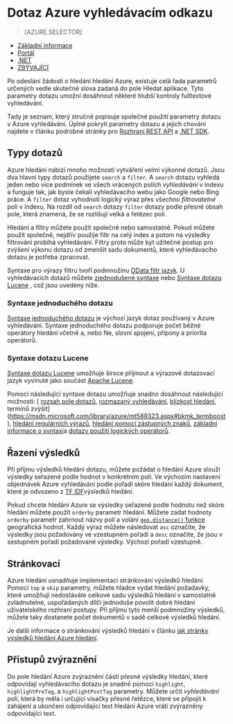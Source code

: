 <properties
    pageTitle="Dotaz Azure vyhledávacím odkazu | Microsoft Azure | Vyhledávací služby serveru hostovanou cloudu"
    description="Vytvoření vyhledávacího dotazu v Azure hledání a použití parametrů hledání k filtrování a řazení výsledků hledání."
    services="search"
    manager="jhubbard"
    documentationCenter=""
    authors="ashmaka"
/>

<tags
    ms.service="search"
    ms.devlang="na"
    ms.workload="search"
    ms.topic="get-started-article"
    ms.tgt_pltfrm="na"
    ms.date="08/29/2016"
    ms.author="ashmaka"/>

# <a name="query-your-azure-search-index"></a>Dotaz Azure vyhledávacím odkazu
> [AZURE.SELECTOR]
- [Základní informace](search-query-overview.md)
- [Portál](search-explorer.md)
- [.NET](search-query-dotnet.md)
- [ZBÝVAJÍCÍ](search-query-rest-api.md)

Po odeslání žádosti o hledání hledání Azure, existuje celá řada parametrů určených vedle skutečné slova zadaná do pole Hledat aplikace. Tyto parametry dotazu umožní dosáhnout některé hlubší kontroly fulltextové vyhledávání.

Tady je seznam, který stručně popisuje společné použití parametry dotazu v Azure vyhledávání. Úplné pokrytí parametry dotazu a jejich chování najdete v článku podrobné stránky pro [Rozhraní REST API](https://msdn.microsoft.com/library/azure/dn798927.aspx) a [.NET SDK](https://msdn.microsoft.com/library/azure/microsoft.azure.search.models.searchparameters_properties.aspx).

## <a name="types-of-queries"></a>Typy dotazů

Azure hledání nabízí mnoho možností vytváření velmi výkonné dotazů. Jsou dva hlavní typy dotazů použijete `search` a `filter`. A `search` dotazu vyhledá jeden nebo více podmínek ve všech vrácených polích _vyhledávání_ v indexu a funguje tak, jak byste čekali vyhledávacího webu jako Google nebo Bing práce. A `filter` dotaz vyhodnotí logický výraz přes všechno _filtrovatelné_ polí v indexu. Na rozdíl od `search` dotazy `filter` dotazy podle přesné obsah pole, která znamená, že se rozlišují velká a řetězec polí.

Hledání a filtry můžete použít společně nebo samostatně. Pokud můžete použít společně, nejdřív použije filtr na celý index a potom na výsledky filtrování probíhá vyhledávání. Filtry proto může být užitečné postup pro zvýšení výkonu dotazu od zmenšit sadu dokumentů, které vyhledávacího dotazu je potřeba zpracovat.

Syntaxe pro výrazy filtru tvoří podmnožinu [OData filtr jazyk](https://msdn.microsoft.com/library/azure/dn798921.aspx). U vyhledávacích dotazů můžete [zjednodušené syntaxe](https://msdn.microsoft.com/library/azure/dn798920.aspx) nebo [Syntaxe dotazu Lucene](https://msdn.microsoft.com/library/azure/mt589323.aspx) , což jsou uvedeny níže.

### <a name="simple-query-syntax"></a>Syntaxe jednoduchého dotazu
[Syntaxe jednoduchého dotazu](https://msdn.microsoft.com/library/azure/dn798920.aspx) je výchozí jazyk dotaz používaný v Azure vyhledávání. Syntaxe jednoduchého dotazu podporuje počet běžné operátory hledání včetně a, nebo Ne, slovní spojení, přípony a priorita operátorů.

### <a name="lucene-query-syntax"></a>Syntaxe dotazu Lucene
[Syntaxe dotazu Lucene](https://msdn.microsoft.com/library/azure/mt589323.aspx) umožňuje široce přijmout a výrazové dotazovací jazyk vyvinuté jako součást [Apache Lucene](https://lucene.apache.org/core/4_10_2/queryparser/org/apache/lucene/queryparser/classic/package-summary.html).

Pomocí následující syntaxe dotazu umožňuje snadno dosáhnout následující možnosti: [ [rozsah pole dotazů](https://msdn.microsoft.com/library/azure/mt589323.aspx#bkmk_fields), [rozmazaný vyhledávání](https://msdn.microsoft.com/library/azure/mt589323.aspx#bkmk_fuzzy), [blízkost hledání](https://msdn.microsoft.com/library/azure/mt589323.aspx#bkmk_proximity), termínů zvýšit](https://msdn.microsoft.com/library/azure/mt589323.aspx#bkmk_termboost), [hledání regulárních výrazů](https://msdn.microsoft.com/library/azure/mt589323.aspx#bkmk_regex), [hledání pomocí zástupných znaků](https://msdn.microsoft.com/library/azure/mt589323.aspx#bkmk_wildcard), [základní informace o syntaxi](https://msdn.microsoft.com/library/azure/mt589323.aspx#bkmk_syntax)a [dotazy použití logických operátorů](https://msdn.microsoft.com/library/azure/mt589323.aspx#bkmk_boolean).



## <a name="ordering-results"></a>Řazení výsledků
Při příjmu výsledků hledání dotazu, můžete požádat o hledání Azure slouží výsledky seřazené podle hodnot v konkrétním poli. Ve výchozím nastavení objednávek Azure vyhledávání podle pořadí skóre hledání každý dokument, které je odvozeno z [TF IDF](https://en.wikipedia.org/wiki/Tf%E2%80%93idf)výsledků hledání.

Pokud chcete hledání Azure se výsledky seřazené podle hodnotu než skóre hledání můžete použít `orderby` parametr hledání. Můžete zadat hodnoty `orderby` parametr zahrnout názvy polí a volání [ `geo.distance()` funkce](https://msdn.microsoft.com/library/azure/dn798921.aspx) geografická hodnot. Každý výraz můžete následovat `asc` označíte, že výsledky jsou požadovány ve vzestupném pořadí a `desc` označíte, že jsou v sestupném pořadí požadované výsledky. Výchozí pořadí vzestupně.

## <a name="paging"></a>Stránkovací
Azure hledání usnadňuje implementaci stránkování výsledků hledání. Pomocí `top` a `skip` parametry, můžete hladce vydat hledání požadavky, které umožňují nedostáváte celkové sadu výsledků hledání v samostatně zvládnutelné, uspořádaných dílčí jednoduše povolit dobré hledání uživatelského rozhraní postupy. Při příjmu tyto menší podmnožiny výsledků, můžete taky dostanete počet dokumentů v sadě celkové výsledků hledání.

Je další informace o stránkování výsledků hledání v článku [jak stránky výsledků hledání Azure hledání](search-pagination-page-layout.md).


## <a name="hit-highlighting"></a>Přístupů zvýraznění
Do pole hledání Azure zvýraznění části přesné výsledky hledání, které odpovídají vyhledávacího dotazu je snadné pomocí `highlight`, `highlightPreTag`, a `highlightPostTag` parametry. Můžete určit _vyhledávání_ polí, která by měla i určující visačky přesné řetězce, které se připojit k zahájení a ukončení odpovídající text hledání Azure vrátí zvýrazněny odpovídající text.
